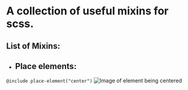 # A collection of useful mixins for scss.

## List of Mixins:
- ## Place elements:
`@include place-element("center")`
![Image of element being centered](https://user-images.githubusercontent.com/57535271/151006730-d805594a-53a6-4df0-bff8-d85d3ab9f013.png)
